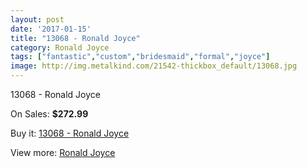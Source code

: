 ```yaml
---
layout: post
date: '2017-01-15'
title: "13068 - Ronald Joyce"
category: Ronald Joyce
tags: ["fantastic","custom","bridesmaid","formal","joyce"]
image: http://img.metalkind.com/21542-thickbox_default/13068.jpg
---
```

13068 - Ronald Joyce

On Sales: **$272.99**
<a href="https://www.metalkind.com/en/ronald-joyce/9467-13068.html"><amp-img layout="responsive" width="600" height="600" src="//img.metalkind.com/21542-thickbox_default/13068.jpg" alt="13068 - Ronald Joyce 0" /></a>
<a href="https://www.metalkind.com/en/ronald-joyce/9467-13068.html"><amp-img layout="responsive" width="600" height="600" src="//img.metalkind.com/21543-thickbox_default/13068.jpg" alt="13068 - Ronald Joyce 1" /></a>
<a href="https://www.metalkind.com/en/ronald-joyce/9467-13068.html"><amp-img layout="responsive" width="600" height="600" src="//img.metalkind.com/21544-thickbox_default/13068.jpg" alt="13068 - Ronald Joyce 2" /></a>

Buy it: [13068 - Ronald Joyce](https://www.metalkind.com/en/ronald-joyce/9467-13068.html "13068 - Ronald Joyce")

View more: [Ronald Joyce](https://www.metalkind.com/en/110-ronald-joyce "Ronald Joyce")